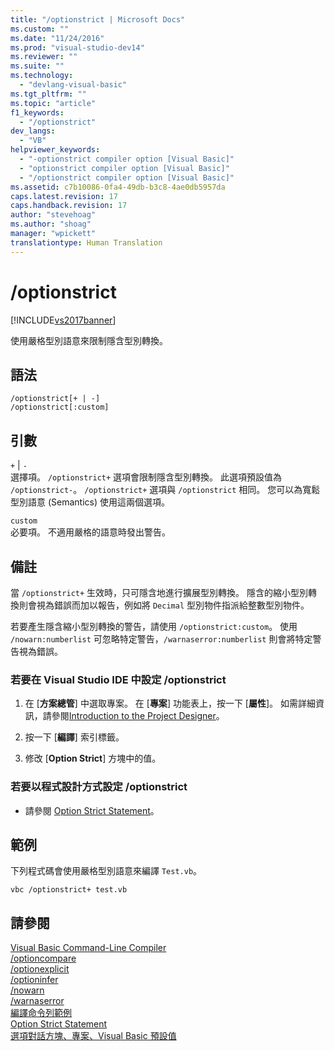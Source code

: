 ```yaml
---
title: "/optionstrict | Microsoft Docs"
ms.custom: ""
ms.date: "11/24/2016"
ms.prod: "visual-studio-dev14"
ms.reviewer: ""
ms.suite: ""
ms.technology: 
  - "devlang-visual-basic"
ms.tgt_pltfrm: ""
ms.topic: "article"
f1_keywords: 
  - "/optionstrict"
dev_langs: 
  - "VB"
helpviewer_keywords: 
  - "-optionstrict compiler option [Visual Basic]"
  - "optionstrict compiler option [Visual Basic]"
  - "/optionstrict compiler option [Visual Basic]"
ms.assetid: c7b10086-0fa4-49db-b3c8-4ae0db5957da
caps.latest.revision: 17
caps.handback.revision: 17
author: "stevehoag"
ms.author: "shoag"
manager: "wpickett"
translationtype: Human Translation
---
```

# /optionstrict
[!INCLUDE[vs2017banner](../../../csharp/includes/vs2017banner.md)]

使用嚴格型別語意來限制隱含型別轉換。  
  
## 語法  
  
```  
/optionstrict[+ | -]  
/optionstrict[:custom]  
```  
  
## 引數  
 `+` &#124; `-`  
 選擇項。  `/optionstrict+` 選項會限制隱含型別轉換。  此選項預設值為 `/optionstrict-`。  `/optionstrict+` 選項與 `/optionstrict` 相同。  您可以為寬鬆型別語意 \(Semantics\) 使用這兩個選項。  
  
 `custom`  
 必要項。  不適用嚴格的語意時發出警告。  
  
## 備註  
 當 `/optionstrict+` 生效時，只可隱含地進行擴展型別轉換。  隱含的縮小型別轉換則會視為錯誤而加以報告，例如將 `Decimal` 型別物件指派給整數型別物件。  
  
 若要產生隱含縮小型別轉換的警告，請使用 `/optionstrict:custom`。  使用 `/nowarn:numberlist` 可忽略特定警告，`/warnaserror:numberlist` 則會將特定警告視為錯誤。  
  
### 若要在 Visual Studio IDE 中設定 \/optionstrict  
  
1.  在 \[**方案總管**\] 中選取專案。  在 \[**專案**\] 功能表上，按一下 \[**屬性**\]。 如需詳細資訊，請參閱[Introduction to the Project Designer](http://msdn.microsoft.com/zh-tw/898dd854-c98d-430c-ba1b-a913ce3c73d7)。  
  
2.  按一下 \[**編譯**\] 索引標籤。  
  
3.  修改 \[**Option Strict**\] 方塊中的值。  
  
### 若要以程式設計方式設定 \/optionstrict  
  
-   請參閱 [Option Strict Statement](../../../visual-basic/language-reference/statements/option-strict-statement.md)。  
  
## 範例  
 下列程式碼會使用嚴格型別語意來編譯 `Test.vb`。  
  
```  
vbc /optionstrict+ test.vb  
```  
  
## 請參閱  
 [Visual Basic Command\-Line Compiler](../../../visual-basic/reference/command-line-compiler/index.md)   
 [\/optioncompare](../../../visual-basic/reference/command-line-compiler/optioncompare.md)   
 [\/optionexplicit](../../../visual-basic/reference/command-line-compiler/optionexplicit.md)   
 [\/optioninfer](../../../visual-basic/reference/command-line-compiler/optioninfer.md)   
 [\/nowarn](../../../visual-basic/reference/command-line-compiler/nowarn.md)   
 [\/warnaserror](../../../visual-basic/reference/command-line-compiler/warnaserror.md)   
 [編譯命令列範例](../../../visual-basic/reference/command-line-compiler/sample-compilation-command-lines.md)   
 [Option Strict Statement](../../../visual-basic/language-reference/statements/option-strict-statement.md)   
 [選項對話方塊、專案、Visual Basic 預設值](/visual-studio/ide/reference/visual-basic-defaults-projects-options-dialog-box)